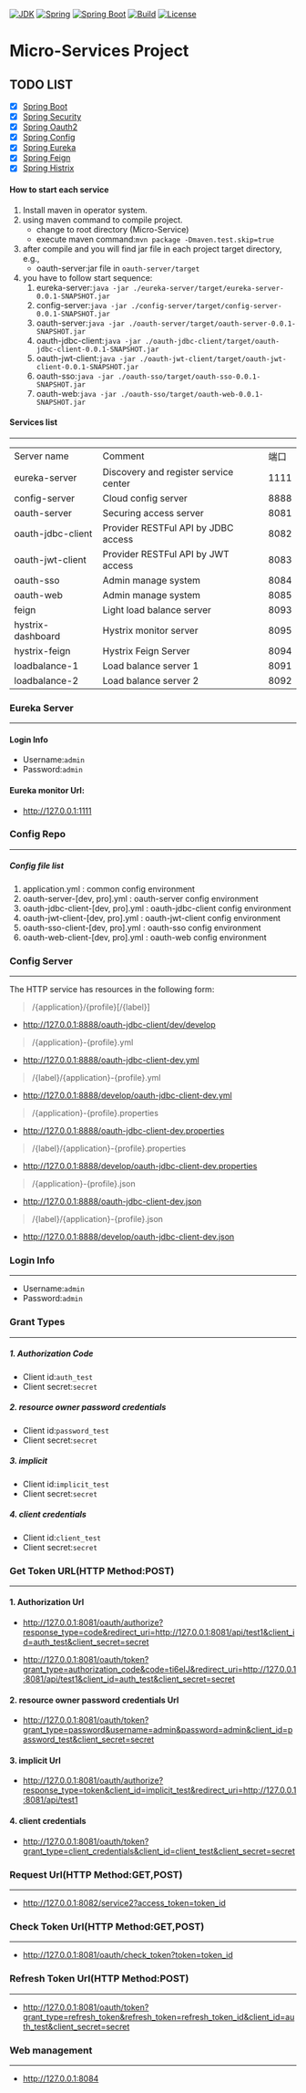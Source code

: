 [![JDK](http://img.shields.io/badge/JDK-v8.0-yellow.svg)](http://www.oracle.com/technetwork/java/javase/downloads/index.html)
[![Spring](http://img.shields.io/badge/Spring-5.1.2-yellow.svg)](http://www.oracle.com/technetwork/java/javase/downloads/index.html)
[![Spring Boot](http://img.shields.io/badge/Spring_Boot-1.5.12-yellow.svg)](http://www.oracle.com/technetwork/java/javase/downloads/index.html)
[![Build](http://img.shields.io/badge/Build-Maven_2-green.svg)](https://maven.apache.org/)
[![License](http://img.shields.io/badge/License-Apache_2-red.svg)](http://www.apache.org/licenses/LICENSE-2.0)

Micro-Services Project
======================

## TODO LIST

* [x] [Spring Boot](http://#)
* [x] [Spring Security](http://#)
* [x] [Spring Oauth2](http://#)
* [x] [Spring Config](http://#)
* [x] [Spring Eureka](http://#)
* [x] [Spring Feign](http://#)
* [x] [Spring Histrix](http://#)

#### How to start each service
1. Install maven in operator system.
2. using maven command to compile project.
   - change to root directory (Micro-Service)
   - execute maven command:`mvn package -Dmaven.test.skip=true`
3. after compile and you will find jar file in each project target directory, e.g.,
   - oauth-server:jar file in `oauth-server/target`
4. you have to follow start sequence:
   1. eureka-server:`java -jar ./eureka-server/target/eureka-server-0.0.1-SNAPSHOT.jar`
   2. config-server:`java -jar ./config-server/target/config-server-0.0.1-SNAPSHOT.jar`
   3. oauth-server:`java -jar ./oauth-server/target/oauth-server-0.0.1-SNAPSHOT.jar`
   4. oauth-jdbc-client:`java -jar ./oauth-jdbc-client/target/oauth-jdbc-client-0.0.1-SNAPSHOT.jar`
   5. oauth-jwt-client:`java -jar ./oauth-jwt-client/target/oauth-jwt-client-0.0.1-SNAPSHOT.jar`
   6. oauth-sso:`java -jar ./oauth-sso/target/oauth-sso-0.0.1-SNAPSHOT.jar`
   7. oauth-web:`java -jar ./oauth-sso/target/oauth-web-0.0.1-SNAPSHOT.jar`


#### Services list
---
<table>
<tbody><tr>
<td>Server name</td>  <td>Comment</td>  <td>端口</td>
</tr>
<tr>
<td>eureka-server</td>  <td>Discovery and register service center</td>  <td>1111</td>
</tr>
<tr>
<td>config-server</td>  <td>Cloud config server</td>  <td>8888</td>
</tr>
<tr>
<td>oauth-server</td>  <td>Securing access server</td>  <td>8081</td>
</tr>
<tr>
<td>oauth-jdbc-client</td>  <td>Provider RESTFul API by JDBC access</td>  <td>8082</td>
</tr>
<tr>
<td>oauth-jwt-client</td>  <td>Provider RESTFul API by JWT access</td>  <td>8083</td>
</tr>
<tr>
<td>oauth-sso</td>  <td>Admin manage system</td>  <td>8084</td>
</tr>
<tr>
<td>oauth-web</td>  <td>Admin manage system</td>  <td>8085</td>
</tr>
<tr>
<td>feign</td>  <td>Light load balance server</td>  <td>8093</td>
</tr>
<tr>
<td>hystrix-dashboard</td>  <td>Hystrix monitor server</td>  <td>8095</td>
</tr>
<tr>
<td>hystrix-feign</td>  <td>Hystrix Feign Server</td>  <td>8094</td>
</tr>
<tr>
<td>loadbalance-1</td>  <td>Load balance server 1</td>  <td>8091</td>
</tr>
<tr>
<td>loadbalance-2</td>  <td>Load balance server 2</td>  <td>8092</td>
</tr>
</tbody></table>

### Eureka Server
---
#### Login Info
  - Username:`admin`
  - Password:`admin`

#### Eureka monitor Url:
  - http://127.0.0.1:1111

### Config Repo
---
##### Config file list
1. application.yml : common config environment
2. oauth-server-[dev, pro].yml : oauth-server config environment
3. oauth-jdbc-client-[dev, pro].yml : oauth-jdbc-client config environment
4. oauth-jwt-client-[dev, pro].yml : oauth-jwt-client config environment
5. oauth-sso-client-[dev, pro].yml : oauth-sso config environment
6. oauth-web-client-[dev, pro].yml : oauth-web config environment

### Config Server
---
The HTTP service has resources in the following form:
> /{application}/{profile}[/{label}]
  - http://127.0.0.1:8888/oauth-jdbc-client/dev/develop

> /{application}-{profile}.yml
  - http://127.0.0.1:8888/oauth-jdbc-client-dev.yml

> /{label}/{application}-{profile}.yml
  - http://127.0.0.1:8888/develop/oauth-jdbc-client-dev.yml

> /{application}-{profile}.properties
  - http://127.0.0.1:8888/oauth-jdbc-client-dev.properties

> /{label}/{application}-{profile}.properties
  - http://127.0.0.1:8888/develop/oauth-jdbc-client-dev.properties

> /{application}-{profile}.json
  - http://127.0.0.1:8888/oauth-jdbc-client-dev.json

> /{label}/{application}-{profile}.json
  - http://127.0.0.1:8888/develop/oauth-jdbc-client-dev.json

### Login Info
---
  - Username:`admin`
  - Password:`admin`

### Grant Types
---
##### 1. Authorization Code
   - Client id:`auth_test`
   - Client secret:`secret`
##### 2. resource owner password credentials
   - Client id:`password_test`
   - Client secret:`secret`
##### 3. implicit
   - Client id:`implicit_test`
   - Client secret:`secret`
##### 4. client credentials
   - Client id:`client_test`
   - Client secret:`secret`

### Get Token URL(HTTP Method:POST)
---
#### 1. Authorization Url
  - http://127.0.0.1:8081/oauth/authorize?response_type=code&redirect_uri=http://127.0.0.1:8081/api/test1&client_id=auth_test&client_secret=secret
  
  - http://127.0.0.1:8081/oauth/token?grant_type=authorization_code&code=ti6eIJ&redirect_uri=http://127.0.0.1:8081/api/test1&client_id=auth_test&client_secret=secret
#### 2. resource owner password credentials Url
  - http://127.0.0.1:8081/oauth/token?grant_type=password&username=admin&password=admin&client_id=password_test&client_secret=secret
#### 3. implicit Url
  - http://127.0.0.1:8081/oauth/authorize?response_type=token&client_id=implicit_test&redirect_uri=http://127.0.0.1:8081/api/test1
#### 4. client credentials
  - http://127.0.0.1:8081/oauth/token?grant_type=client_credentials&client_id=client_test&client_secret=secret

### Request Url(HTTP Method:GET,POST)
---
  - http://127.0.0.1:8082/service2?access_token=token_id

### Check Token Url(HTTP Method:GET,POST)
---
  - http://127.0.0.1:8081/oauth/check_token?token=token_id

### Refresh Token Url(HTTP Method:POST)
---
  - http://127.0.0.1:8081/oauth/token?grant_type=refresh_token&refresh_token=refresh_token_id&client_id=auth_test&client_secret=secret

### Web management
---
  - http://127.0.0.1:8084

